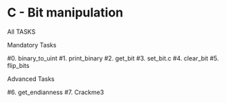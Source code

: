 # C - Bit manipulation

All TASKS

Mandatory Tasks

#0. binary_to_uint
#1. print_binary
#2. get_bit
#3. set_bit.c
#4. clear_bit
#5. flip_bits

Advanced Tasks

#6. get_endianness
#7. Crackme3 
